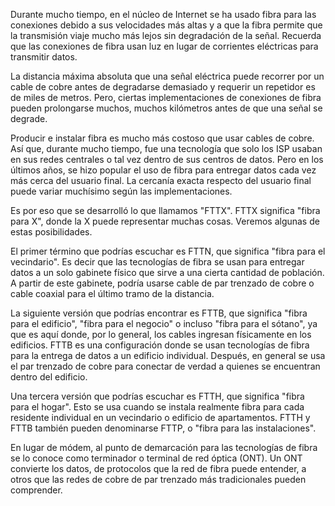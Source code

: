 Durante mucho tiempo, en el núcleo de Internet se ha usado fibra para las conexiones debido a sus velocidades más altas y a que la fibra permite que la transmisión viaje mucho más lejos sin degradación de la señal. Recuerda que las conexiones de fibra usan luz en lugar de corrientes eléctricas para transmitir datos.

La distancia máxima absoluta que una señal eléctrica puede recorrer por un cable de cobre antes de degradarse demasiado y requerir un repetidor es de miles de metros. Pero, ciertas implementaciones de conexiones de fibra pueden prolongarse muchos, muchos kilómetros antes de que una señal se degrade.

Producir e instalar fibra es mucho más costoso que usar cables de cobre. Así que, durante mucho tiempo, fue una tecnología que solo los ISP usaban en sus redes centrales o tal vez dentro de sus centros de datos. Pero en los últimos años, se hizo popular el uso de fibra para entregar datos cada vez más cerca del usuario final. La cercanía exacta respecto del usuario final puede variar muchísimo según las implementaciones.

Es por eso que se desarrolló lo que llamamos "FTTX". FTTX significa "fibra para X", donde la X puede representar muchas cosas. Veremos algunas de estas posibilidades.

El primer término que podrías escuchar es FTTN, que significa "fibra para el vecindario". Es decir que las tecnologías de fibra se usan para entregar datos a un solo gabinete físico que sirve a una cierta cantidad de población. A partir de este gabinete, podría usarse cable de par trenzado de cobre o cable coaxial para el último tramo de la distancia.

La siguiente versión que podrías encontrar es FTTB, que significa "fibra para el edificio", "fibra para el negocio" o incluso "fibra para el sótano", ya que es aquí donde, por lo general, los cables ingresan físicamente en los edificios. FTTB es una configuración donde se usan tecnologías de fibra para la entrega de datos a un edificio individual. Después, en general se usa el par trenzado de cobre para conectar de verdad a quienes se encuentran dentro del edificio.

Una tercera versión que podrías escuchar es FTTH, que significa "fibra para el hogar". Esto se usa cuando se instala realmente fibra para cada residente individual en un vecindario o edificio de apartamentos. FTTH y FTTB también pueden denominarse FTTP, o "fibra para las instalaciones".

En lugar de módem, al punto de demarcación para las tecnologías de fibra se lo conoce como terminador o terminal de red óptica (ONT). Un ONT convierte los datos, de protocolos que la red de fibra puede entender, a otros que las redes de cobre de par trenzado más tradicionales pueden comprender.

